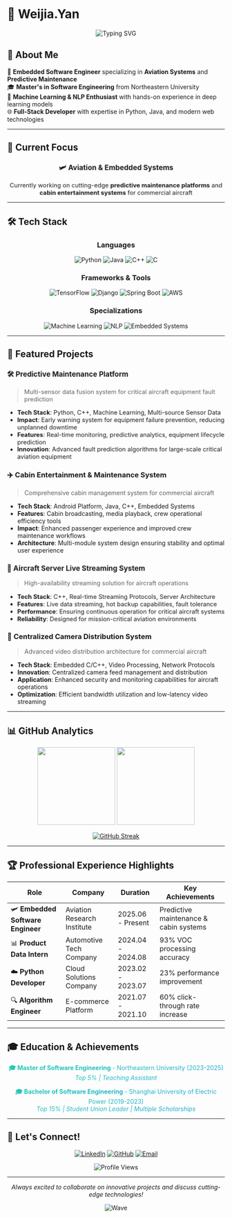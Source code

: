 # 👋 Weijia.Yan

<div align="center">
  
  ![Typing SVG](https://readme-typing-svg.herokuapp.com?font=Fira+Code&size=22&duration=3000&pause=1000&color=36BCF7&center=true&vCenter=true&width=440&lines=Embedded+Software+Engineer;Machine+Learning+Enthusiast;Full+Stack+Developer;Always+Learning+Something+New)
  
</div>

<style>
@keyframes gradient {
  0% { background-position: 0% 50%; }
  50% { background-position: 100% 50%; }
  100% { background-position: 0% 50%; }
}

.animated-gradient {
  background: linear-gradient(-45deg, #ee7752, #e73c7e, #23a6d5, #23d5ab);
  background-size: 400% 400%;
  animation: gradient 15s ease infinite;
  -webkit-background-clip: text;
  -webkit-text-fill-color: transparent;
  background-clip: text;
}

.floating {
  animation: floating 3s ease-in-out infinite;
}

@keyframes floating {
  0% { transform: translate(0, 0px); }
  50% { transform: translate(0, -10px); }
  100% { transform: translate(0, 0px); }
}

.pulse {
  animation: pulse 2s infinite;
}

@keyframes pulse {
  0% { transform: scale(1); }
  50% { transform: scale(1.05); }
  100% { transform: scale(1); }
}
</style>

## 🚀 About Me

<div class="floating">

🔧 **Embedded Software Engineer** specializing in **Aviation Systems** and **Predictive Maintenance**  
🎓 **Master's in Software Engineering** from Northeastern University  
🤖 **Machine Learning & NLP Enthusiast** with hands-on experience in deep learning models  
🌐 **Full-Stack Developer** with expertise in Python, Java, and modern web technologies  

</div>

---

## 💼 Current Focus

<div align="center" class="pulse">

### 🛩️ **Aviation & Embedded Systems**
Currently working on cutting-edge **predictive maintenance platforms** and **cabin entertainment systems** for commercial aircraft

</div>

---

## 🛠️ Tech Stack

<div align="center">

### Languages
![Python](https://img.shields.io/badge/Python-3776AB?style=for-the-badge&logo=python&logoColor=white)
![Java](https://img.shields.io/badge/Java-ED8B00?style=for-the-badge&logo=java&logoColor=white)
![C++](https://img.shields.io/badge/C++-00599C?style=for-the-badge&logo=c%2B%2B&logoColor=white)
![C](https://img.shields.io/badge/C-00599C?style=for-the-badge&logo=c&logoColor=white)

### Frameworks & Tools
![TensorFlow](https://img.shields.io/badge/TensorFlow-FF6F00?style=for-the-badge&logo=tensorflow&logoColor=white)
![Django](https://img.shields.io/badge/Django-092E20?style=for-the-badge&logo=django&logoColor=white)
![Spring Boot](https://img.shields.io/badge/Spring_Boot-6DB33F?style=for-the-badge&logo=spring-boot&logoColor=white)
![AWS](https://img.shields.io/badge/AWS-232F3E?style=for-the-badge&logo=amazon-aws&logoColor=white)

### Specializations
![Machine Learning](https://img.shields.io/badge/Machine_Learning-FF6F61?style=for-the-badge&logo=scikit-learn&logoColor=white)
![NLP](https://img.shields.io/badge/NLP-4285F4?style=for-the-badge&logo=google&logoColor=white)
![Embedded Systems](https://img.shields.io/badge/Embedded_Systems-FF4B4B?style=for-the-badge&logo=raspberry-pi&logoColor=white)

</div>

---

## 🎯 Featured Projects

<div class="pulse">

### 🛠️ **Predictive Maintenance Platform**
> Multi-sensor data fusion system for critical aircraft equipment fault prediction
- **Tech Stack**: Python, C++, Machine Learning, Multi-source Sensor Data
- **Impact**: Early warning system for equipment failure prevention, reducing unplanned downtime
- **Features**: Real-time monitoring, predictive analytics, equipment lifecycle prediction
- **Innovation**: Advanced fault prediction algorithms for large-scale critical aviation equipment

</div>

<div class="floating">

### ✈️ **Cabin Entertainment & Maintenance System**
> Comprehensive cabin management system for commercial aircraft
- **Tech Stack**: Android Platform, Java, C++, Embedded Systems
- **Features**: Cabin broadcasting, media playback, crew operational efficiency tools
- **Impact**: Enhanced passenger experience and improved crew maintenance workflows
- **Architecture**: Multi-module system design ensuring stability and optimal user experience

</div>

<div class="pulse">

### 📡 **Aircraft Server Live Streaming System**
> High-availability streaming solution for aircraft operations
- **Tech Stack**: C++, Real-time Streaming Protocols, Server Architecture
- **Features**: Live data streaming, hot backup capabilities, fault tolerance
- **Performance**: Ensuring continuous operation for critical aircraft systems
- **Reliability**: Designed for mission-critical aviation environments

</div>

<div class="floating">

### 🎥 **Centralized Camera Distribution System**
> Advanced video distribution architecture for commercial aircraft
- **Tech Stack**: Embedded C/C++, Video Processing, Network Protocols
- **Innovation**: Centralized camera feed management and distribution
- **Application**: Enhanced security and monitoring capabilities for aircraft operations
- **Optimization**: Efficient bandwidth utilization and low-latency video streaming

</div>

---

## 📊 GitHub Analytics

<div align="center">
  
  <img height="180em" src="https://github-readme-stats.vercel.app/api?username=YourGitHubUsername&show_icons=true&theme=tokyonight&include_all_commits=true&count_private=true"/>
  <img height="180em" src="https://github-readme-stats.vercel.app/api/top-langs/?username=YourGitHubUsername&layout=compact&langs_count=8&theme=tokyonight"/>
  
</div>

<div align="center">
  
  [![GitHub Streak](https://github-readme-streak-stats.herokuapp.com/?user=YourGitHubUsername&theme=tokyonight)](https://git.io/streak-stats)
  
</div>

---

## 🏆 Professional Experience Highlights

<div align="center">

| Role | Company | Duration | Key Achievements |
|------|---------|----------|------------------|
| 🛩️ **Embedded Software Engineer** | Aviation Research Institute | 2025.06 - Present | Predictive maintenance & cabin systems |
| 📊 **Product Data Intern** | Automotive Tech Company | 2024.04 - 2024.08 | 93% VOC processing accuracy |
| ☁️ **Python Developer** | Cloud Solutions Company | 2023.02 - 2023.07 | 23% performance improvement |
| 🔍 **Algorithm Engineer** | E-commerce Platform | 2021.07 - 2021.10 | 60% click-through rate increase |

</div>

---

## 🎓 Education & Achievements

<div align="center" class="animated-gradient">

**🎓 Master of Software Engineering** - Northeastern University (2023-2025)  
*Top 5% | Teaching Assistant*

**🎓 Bachelor of Software Engineering** - Shanghai University of Electric Power (2019-2023)  
*Top 15% | Student Union Leader | Multiple Scholarships*

</div>

---

## 🌟 Let's Connect!

<div align="center">

[![LinkedIn](https://img.shields.io/badge/LinkedIn-0077B5?style=for-the-badge&logo=linkedin&logoColor=white)](https://linkedin.com/in/yourprofile)
[![GitHub](https://img.shields.io/badge/GitHub-100000?style=for-the-badge&logo=github&logoColor=white)](https://github.com/yourusername)
[![Email](https://img.shields.io/badge/Email-D14836?style=for-the-badge&logo=gmail&logoColor=white)](mailto:your.email@example.com)

</div>

<div align="center">
  
  ![Profile Views](https://komarev.com/ghpvc/?username=YourGitHubUsername&color=blueviolet&style=for-the-badge)
  
</div>

---

<div align="center" class="floating">

*Always excited to collaborate on innovative projects and discuss cutting-edge technologies!*

</div>

<div align="center">
  
  ![Wave](https://raw.githubusercontent.com/mayhemantt/mayhemantt/Update/svg/Bottom.svg)
  
</div>
